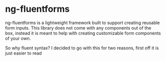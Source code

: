 # ng-fluentforms

ng-fluentforms is a lightweight framework built to support creating reusable form inputs. This library does not come with any components out of the box, instead
it is meant to help with creating customizable form components of your own.

So why fluent syntax? I decided to go with this for two reasons, first off it is just easier to read  
